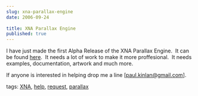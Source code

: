 ```yaml
---
slug: xna-parallax-engine
date: 2006-09-24
 
title: XNA Parallax Engine
published: true
---
```

<p>I have just made the first Alpha Release of the XNA Parallax Engine.  It can be found <a href="http://www.codeplex.com/Release/ProjectReleases.aspx?ProjectName=xnaparalax">here</a>.  It needs a lot of work to make it more proffesional.  It needs examples, documentation, artwork and much more.</p> <p>If anyone is interested in helping drop me a line [<a href="mailto:paul.kinlan@gmail.com">paul.kinlan@gmail.com</a>].</p> <p>tags: <a href="http://www.kinlan.co.uk/tag/XNA" rel="tag">XNA</a>, <a href="http://www.kinlan.co.uk/tag/help" rel="tag">help</a>, <a href="http://www.kinlan.co.uk/tag/request" rel="tag">request</a>, <a href="http://www.kinlan.co.uk/tag/parallax" rel="tag">parallax</a></p><div class="blogger-post-footer"><img class="posterous_download_image" src="https://blogger.googleusercontent.com/tracker/8109338-115909538741217707?l=www.kinlan.co.uk%2Findex.html" height="1" alt="" width="1" /></div>


